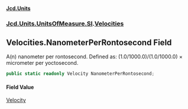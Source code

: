 #### [Jcd.Units](index.md 'index')
### [Jcd.Units.UnitsOfMeasure.SI](Jcd.Units.UnitsOfMeasure.SI.md 'Jcd.Units.UnitsOfMeasure.SI').[Velocities](Velocities.md 'Jcd.Units.UnitsOfMeasure.SI.Velocities')

## Velocities.NanometerPerRontosecond Field

A(n) nanometer per rontosecond. Defined as: (1.0/1000.0)/(1.0/1000.0) × micrometer per yoctosecond.

```csharp
public static readonly Velocity NanometerPerRontosecond;
```

#### Field Value
[Velocity](Velocity.md 'Jcd.Units.UnitTypes.Velocity')